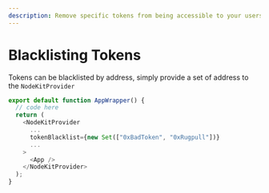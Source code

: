 ```yaml
---
description: Remove specific tokens from being accessible to your users
---
```


# Blacklisting Tokens

Tokens can be blacklisted by address, simply provide a set of address to the `NodeKitProvider`

```typescript
export default function AppWrapper() {
  // code here
  return (
    <NodeKitProvider
      ...
      tokenBlacklist={new Set(["0xBadToken", "0xRugpull"])}
      ...
    >
      <App />
    </NodeKitProvider>
  );
}
```
